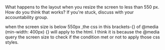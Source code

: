 What happens to the layout when you resize the screen to less than 550 px. How do you think that works? If you're stuck, discuss with your accountability group.

when the screen size is below 550px ,the css in this brackets-{} of @media (min-width: 400px) {} will apply to the html.
I think it is because the @media query the screen size to check if the condition met or not to apply those css styles.
